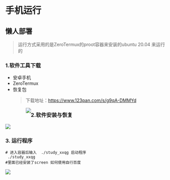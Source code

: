 # 手机运行

## 懒人部署
> 运行方式采用的是ZeroTermux的proot容器来安装的ubuntu 20.04 来运行的
### 1.软件工具下载

- 安卓手机
- ZeroTermux
- 恢复包
  > 下载地址：https://www.123pan.com/s/g9qA-DMMYd
  >
  > <img src="https://dph666-1252290660.cos.ap-chengdu.myqcloud.com/c5sl29.png" style="float:left;" />


### 2.软件安装与恢复

<img src="https://dph666-1252290660.cos.ap-chengdu.myqcloud.com/72x5u5.png" />

### 3. 运行程序
```shell
# 进入容器后输入  ./study_xxqg 启动程序
 ./study_xxqg
#里面已经安装了screen 如何使用自行百度
```

<img src="https://dph666-1252290660.cos.ap-chengdu.myqcloud.com/reult.jpg" />
